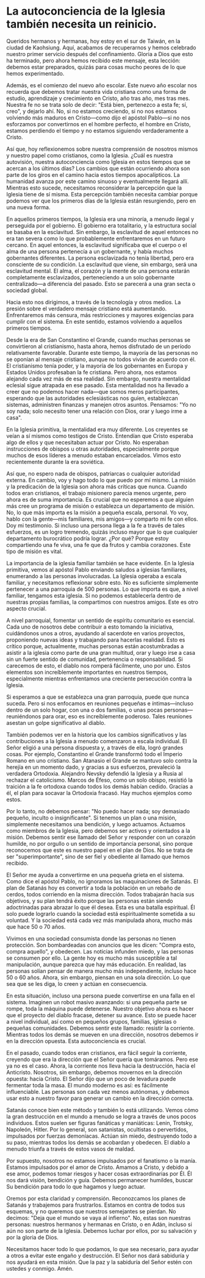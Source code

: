 # La autoconciencia de la Iglesia también necesita un reinicio.  

Queridos hermanos y hermanas, hoy estoy en el sur de Taiwán, en la ciudad de Kaohsiung. Aquí, acabamos de recuperarnos y hemos celebrado nuestro primer servicio después del confinamiento. Gloria a Dios que esto ha terminado, pero ahora hemos recibido este mensaje, esta lección: debemos estar preparados, quizás para cosas mucho peores de lo que hemos experimentado.

Además, es el comienzo del nuevo año escolar. Este nuevo año escolar nos recuerda que debemos tratar nuestra vida cristiana como una forma de estudio, aprendizaje y crecimiento en Cristo, año tras año, mes tras mes. Nuestra fe no se trata solo de decir: "Está bien, pertenezco a esta fe; sí, creo", y dejarlo ahí. No, si no estamos creciendo, si no nos estamos volviendo más maduros en Cristo—como dijo el apóstol Pablo—si no nos esforzamos por convertirnos en el hombre perfecto, el hombre en Cristo, estamos perdiendo el tiempo y no estamos siguiendo verdaderamente a Cristo.

Así que, hoy reflexionemos sobre nuestra comprensión de nosotros mismos y nuestro papel como cristianos, como la Iglesia. ¿Cuál es nuestra autovisión, nuestra autoconciencia como Iglesia en estos tiempos que se acercan a los últimos días? Los cambios que están ocurriendo ahora son parte de los giros en el camino hacia estos tiempos apocalípticos. La humanidad avanza por este camino sinuoso y eventualmente llegará allí. Mientras esto sucede, necesitamos reconsiderar la percepción que la Iglesia tiene de sí misma. Esta percepción también necesita cambiar porque podemos ver que los primeros días de la Iglesia están resurgiendo, pero en una nueva forma.

En aquellos primeros tiempos, la Iglesia era una minoría, a menudo ilegal y perseguida por el gobierno. El gobierno era totalitario, y la estructura social se basaba en la esclavitud. Sin embargo, la esclavitud de aquel entonces no era tan severa como lo que probablemente enfrentaremos en un futuro cercano. En aquel entonces, la esclavitud significaba que el cuerpo o el alma de una persona pertenecía a un gobernante, y había muchos gobernantes diferentes. La persona esclavizada no tenía libertad, pero era consciente de su condición. La esclavitud que viene, sin embargo, será una esclavitud mental. El alma, el corazón y la mente de una persona estarán completamente esclavizados, perteneciendo a un solo gobernante centralizado—a diferencia del pasado. Esto se parecerá a una gran secta o sociedad global.

Hacia esto nos dirigimos, a través de la tecnología y otros medios. La presión sobre el verdadero mensaje cristiano está aumentando. Enfrentaremos más censura, más restricciones y mayores exigencias para cumplir con el sistema. En este sentido, estamos volviendo a aquellos primeros tiempos.

Desde la era de San Constantino el Grande, cuando muchas personas se convirtieron al cristianismo, hasta ahora, hemos disfrutado de un período relativamente favorable. Durante este tiempo, la mayoría de las personas no se oponían al mensaje cristiano, aunque no todos vivían de acuerdo con él. El cristianismo tenía poder, y la mayoría de los gobernantes en Europa y Estados Unidos profesaban la fe cristiana. Pero ahora, nos estamos alejando cada vez más de esa realidad. Sin embargo, nuestra mentalidad eclesial sigue atrapada en ese pasado. Esta mentalidad nos ha llevado a creer que no podemos hacer nada—que somos meros participantes, esperando que las autoridades eclesiásticas nos guíen, establezcan sistemas, administren finanzas y manejen otros asuntos. Pensamos: "Yo no soy nada; solo necesito tener una relación con Dios, orar y luego irme a casa".

En la Iglesia primitiva, la mentalidad era muy diferente. Los creyentes se veían a sí mismos como testigos de Cristo. Entendían que Cristo esperaba algo de ellos y que necesitaban actuar por Cristo. No esperaban instrucciones de obispos u otras autoridades, especialmente porque muchos de esos líderes a menudo estaban encarcelados. Vimos esto recientemente durante la era soviética.

Así que, no espero nada de obispos, patriarcas o cualquier autoridad externa. En cambio, voy y hago todo lo que puedo por mí mismo. La misión y la predicación de la Iglesia son ahora más críticas que nunca. Cuando todos eran cristianos, el trabajo misionero parecía menos urgente, pero ahora es de suma importancia. Es crucial que no esperemos a que alguien más cree un programa de misión o establezca un departamento de misión. No, lo que más importa es la misión a pequeña escala, personal. Yo voy, hablo con la gente—mis familiares, mis amigos—y comparto mi fe con ellos. Doy mi testimonio. Si incluso una persona llega a la fe a través de tales esfuerzos, es un logro tremendo, quizás incluso mayor que lo que cualquier departamento burocrático podría lograr. ¿Por qué? Porque estoy compartiendo una fe viva, una fe que da frutos y cambia corazones. Este tipo de misión es vital.

La importancia de la iglesia familiar también se hace evidente. En la Iglesia primitiva, vemos al apóstol Pablo enviando saludos a iglesias familiares, enumerando a las personas involucradas. La Iglesia operaba a escala familiar, y necesitamos reflexionar sobre esto. No es suficiente simplemente pertenecer a una parroquia de 500 personas. Lo que importa es que, a nivel familiar, tengamos esta iglesia. Si no podemos establecerla dentro de nuestras propias familias, la compartimos con nuestros amigos. Este es otro aspecto crucial.

A nivel parroquial, fomentar un sentido de espíritu comunitario es esencial. Cada uno de nosotros debe contribuir a esto tomando la iniciativa, cuidándonos unos a otros, ayudando al sacerdote en varios proyectos, proponiendo nuevas ideas y trabajando para hacerlas realidad. Esto es crítico porque, actualmente, muchas personas están acostumbradas a asistir a la iglesia como parte de una gran multitud, orar y luego irse a casa sin un fuerte sentido de comunidad, pertenencia o responsabilidad. Si carecemos de esto, el diablo nos romperá fácilmente, uno por uno. Estos elementos son increíblemente importantes en nuestros tiempos, especialmente mientras enfrentamos una creciente persecución contra la Iglesia.

Si esperamos a que se establezca una gran parroquia, puede que nunca suceda. Pero si nos enfocamos en reuniones pequeñas e íntimas—incluso dentro de un solo hogar, con una o dos familias, o unas pocas personas—reuniéndonos para orar, eso es increíblemente poderoso. Tales reuniones asestan un golpe significativo al diablo.

También podemos ver en la historia que los cambios significativos y las contribuciones a la Iglesia a menudo comenzaron a escala individual. El Señor eligió a una persona dispuesta y, a través de ella, logró grandes cosas. Por ejemplo, Constantino el Grande transformó todo el Imperio Romano en uno cristiano. San Atanasio el Grande se mantuvo solo contra la herejía en un momento dado, y gracias a sus esfuerzos, prevaleció la verdadera Ortodoxia. Alejandro Nevsky defendió la Iglesia y a Rusia al rechazar el catolicismo. Marcos de Éfeso, como un solo obispo, resistió la traición a la fe ortodoxa cuando todos los demás habían cedido. Gracias a él, el plan para socavar la Ortodoxia fracasó. Hay muchos ejemplos como estos.

Por lo tanto, no debemos pensar: "No puedo hacer nada; soy demasiado pequeño, inculto o insignificante". Si tenemos un plan o una misión, simplemente necesitamos una bendición, y luego actuamos. Actuamos como miembros de la Iglesia, pero debemos ser activos y orientados a la misión. Debemos sentir ese llamado del Señor y responder con un corazón humilde, no por orgullo o un sentido de importancia personal, sino porque reconocemos que este es nuestro papel en el plan de Dios. No se trata de ser "superimportante", sino de ser fiel y obediente al llamado que hemos recibido.

El Señor me ayuda a convertirme en una pequeña grieta en el sistema. Como dice el apóstol Pablo, no ignoramos las maquinaciones de Satanás. El plan de Satanás hoy es convertir a toda la población en un rebaño de cerdos, todos corriendo en la misma dirección. Todos trabajarán hacia sus objetivos, y su plan tendrá éxito porque las personas están siendo adoctrinadas para abrazar lo que él desea. Esta es una batalla espiritual. Él solo puede lograrlo cuando la sociedad está espiritualmente sometida a su voluntad. Y la sociedad está cada vez más manipulada ahora, mucho más que hace 50 o 70 años.

Vivimos en una sociedad consumista donde las personas no tienen protección. Son bombardeadas con anuncios que les dicen: "Compra esto, compra aquello", y obedecen. Las noticias infunden miedo, y las personas se consumen por ello. La gente hoy es mucho más susceptible a tal manipulación, aunque parezca que hay más educación. En realidad, las personas solían pensar de manera mucho más independiente, incluso hace 50 o 60 años. Ahora, sin embargo, piensan en una sola dirección. Lo que sea que se les diga, lo creen y actúan en consecuencia.

En esta situación, incluso una persona puede convertirse en una falla en el sistema. Imaginen un robot masivo avanzando: si una pequeña parte se rompe, toda la máquina puede detenerse. Nuestro objetivo ahora es hacer que el proyecto del diablo fracase, detener su avance. Esto se puede hacer a nivel individual, así como en pequeños grupos, familias, iglesias o pequeñas comunidades. Debemos sentir este llamado: resistir la corriente. Mientras todos los demás se mueven en una dirección, nosotros debemos ir en la dirección opuesta. Esta autoconciencia es crucial.

En el pasado, cuando todos eran cristianos, era fácil seguir la corriente, creyendo que era la dirección que el Señor quería que tomáramos. Pero ese ya no es el caso. Ahora, la corriente nos lleva hacia la destrucción, hacia el Anticristo. Nosotros, sin embargo, debemos movernos en la dirección opuesta: hacia Cristo. El Señor dijo que un poco de levadura puede fermentar toda la masa. El mundo moderno es así: es fácilmente influenciable. Las personas son cada vez menos autónomas, y debemos usar esto a nuestro favor para generar un cambio en la dirección correcta.

Satanás conoce bien este método y también lo está utilizando. Vemos cómo la gran destrucción en el mundo a menudo se logra a través de unos pocos individuos. Estos suelen ser figuras fanáticas y maniáticas: Lenin, Trotsky, Napoleón, Hitler. Por lo general, son satanistas, ocultistas o pervertidos, impulsados por fuerzas demoníacas. Actúan sin miedo, destruyendo todo a su paso, mientras todos los demás se acobardan y obedecen. El diablo a menudo triunfa a través de estos vasos de maldad.

Por supuesto, nosotros no estamos impulsados por el fanatismo o la manía. Estamos impulsados por el amor de Cristo. Amamos a Cristo, y debido a ese amor, podemos tomar riesgos y hacer cosas extraordinarias por Él. Él nos dará visión, bendición y guía. Debemos permanecer humildes, buscar Su bendición para todo lo que hagamos y luego actuar.

Oremos por esta claridad y comprensión. Reconozcamos los planes de Satanás y trabajemos para frustrarlos. Estamos en contra de todos sus esquemas, y no queremos que nuestros semejantes se pierdan. No decimos: "Deja que el mundo se vaya al infierno". No, estas son nuestras personas: nuestros hermanos y hermanas en Cristo, o en Adán, incluso si aún no son parte de la Iglesia. Debemos luchar por ellos, por su salvación y por la gloria de Dios.

Necesitamos hacer todo lo que podamos, lo que sea necesario, para ayudar a otros a evitar este engaño y destrucción. El Señor nos dará sabiduría y nos ayudará en esta misión. Que la paz y la sabiduría del Señor estén con ustedes y conmigo. Amén.

